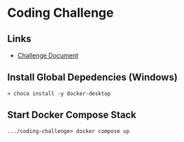 # Coding Challenge

## Links
- [Challenge Document](https://docs.google.com/document/d/1d9ZM4tSd9lq7PUOjfgm6nKITpUbGcyUbB2rcA1O55Ho/edit?usp=sharing)

## Install Global Depedencies (Windows)
```
> choco install -y docker-desktop
```

## Start Docker Compose Stack
```
.../coding-challenge> docker compose up
```